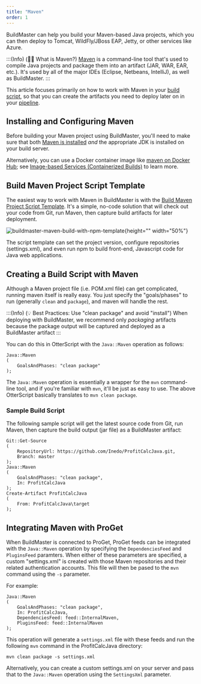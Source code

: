 ```yaml
---
title: "Maven"
order: 1
---
```



BuildMaster can help you build your Maven-based Java projects, which you can then deploy to Tomcat, WildFly/JBoss EAP, Jetty, or other services like Azure.

:::(Info) (👨‍🏫 What is Maven?)
[Maven](https://maven.apache.org/) is a command-line tool that's used to compile Java projects and package them into an artifact (JAR, WAR, EAR, etc.). It's used by all of the major IDEs (Eclipse, Netbeans, IntelliJ), as well as BuildMaster. 
:::

This article focuses primarily on how to work with Maven in your [build script](/docs/buildmaster/builds-continuous-integration/buildmaster-build-scripts), so that you can create the artifacts you need to deploy later on in your [pipeline](/docs/buildmaster/deployment-continuous-delivery/buildmaster-pipelines).

## Installing and Configuring Maven
Before building your Maven project using BuildMaster, you'll need to make sure that both [Maven is installed](https://maven.apache.org/install.html) *and* the appropriate JDK is installed on your build server.

Alternatively, you can use a Docker container image like [maven on Docker Hub](https://hub.docker.com/_/maven/); see [Image-based Services (Containerized Builds)](/docs/buildmaster/administration/buildmaster-image-based-services) to learn more.

## Build Maven Project Script Template
The easiest way to work with Maven in BuildMaster is with the [Build Maven Project Script Template](/docs/buildmaster/builds-continuous-integration/buildmaster-build-scripts/buildmaster-build-maven-project-script-template). It's a simple, no-code solution that will check out your code from Git, run Maven, then capture build artifacts for later deployment.

![buildmaster-maven-build-with-npm-template](/resources/docs/buildmaster-maven-build-with-npm-template.png){height="" width="50%"}

The script template can set the project version, configure repositories (settings.xml), and even run npm to build  front-end, Javascript code for Java web applications.

## Creating a Build Script with Maven
Although a Maven project file (i.e. POM.xml file) can get complicated, running maven itself is really easy. You just specify the "goals/phases" to run (generally `clean` and `package`), and maven will handle the rest. 

:::(Info) (💡 Best Practices: Use "clean package" and avoid "install")
When deploying with BuildMaster, we recommend only *packaging* artifacts because the package output will be captured and deployed as a BuildMaster artifact
:::

You can do this in OtterScript  with the `Java::Maven` operation as follows:
```
Java::Maven
(
    GoalsAndPhases: "clean package"
);
```

The `Java::Maven` operation is essentially a wrapper for the `mvn` command-line tool, and if you're familiar with `mvn`, it'll be just as easy to use. The above OtterScript basically translates to `mvn clean package`.

### Sample Build Script
The following sample script will get the latest source code from Git, run Maven, then capture the build output (jar file) as a BuildMaster artifact:
```
Git::Get-Source
(
    RepositoryUrl: https://github.com/Inedo/ProfitCalcJava.git,
    Branch: master
);
Java::Maven
(
    GoalsAndPhases: "clean package",
    In: ProfitCalcJava
);
Create-Artifact ProfitCalcJava
(
    From: ProfitCalcJava\target
);
```

## Integrating Maven with ProGet
When BuildMaster is connected to ProGet, ProGet feeds can be integrated with the `Java::Maven` operation by specifying the `DependenciesFeed` and `PluginsFeed` paramters.  When either of these parameters are specified, a custom "settings.xml" is created with those Maven repositories and their related authentication accounts.  This file will then be pased to the `mvn` command using the `-s` parameter.

For example:
```
Java::Maven
(
    GoalsAndPhases: "clean package",
    In: ProfitCalcJava,
    DependenciesFeed: feed::InternalMaven,
    PluginsFeed: feed::InternalMaven
);
```

This operation will generate a `settings.xml` file with these feeds and run the following `mvn` command in the ProfitCalcJava directory:
```
mvn clean package -s settings.xml
```

Alternatively, you can create a custom settings.xml on your server and pass that to the `Java::Maven` operation using the `SettingsXml` parameter.